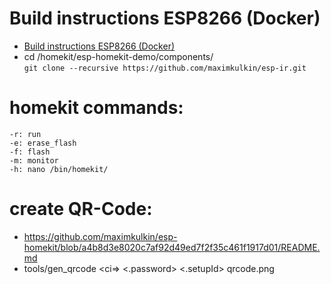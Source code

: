# Build instructions ESP8266 (Docker)

* [Build instructions ESP8266 (Docker)](https://github.com/amaider/homekit/blob/master/Build%20instructions.md)
* cd /homekit/esp-homekit-demo/components/  
```git clone --recursive https://github.com/maximkulkin/esp-ir.git ```

# homekit commands:
    -r: run
    -e: erase_flash
    -f: flash
    -m: monitor
    -h: nano /bin/homekit/
# create QR-Code: 
* https://github.com/maximkulkin/esp-homekit/blob/a4b8d3e8020c7af92d49ed7f2f35c461f1917d01/README.md
* tools/gen_qrcode <ci=> <.password> <.setupId> qrcode.png